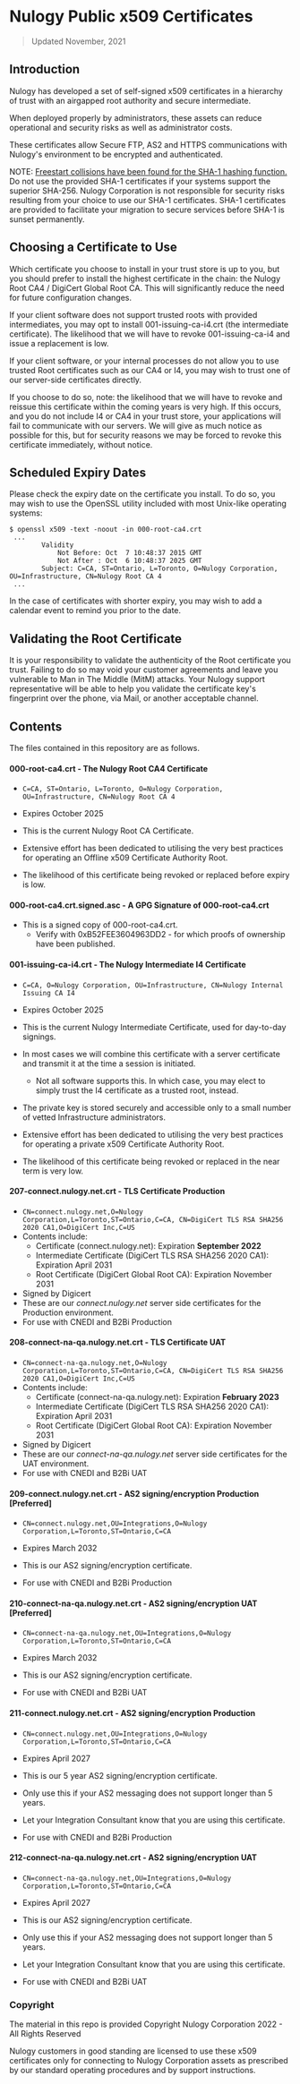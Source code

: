 # Nulogy Public x509 Certificates

> Updated November, 2021

## Introduction

Nulogy has developed a set of self-signed x509 certificates in a hierarchy of trust with an airgapped root authority and secure intermediate.

When deployed properly by administrators, these assets can reduce operational and security risks as well as administrator costs.

These certificates allow Secure FTP, AS2 and HTTPS communications with Nulogy's environment to be encrypted and authenticated.

NOTE: [Freestart collisions have been found for the SHA-1 hashing function.](https://sites.google.com/site/itstheshappening/) Do not use the provided SHA-1 certificates if your systems support the superior SHA-256. Nulogy Corporation is not responsible for security risks resulting from your choice to use our SHA-1 certificates. SHA-1 certificates are provided to facilitate your migration to secure services before SHA-1 is sunset permanently.

## Choosing a Certificate to Use

Which certificate you choose to install in your trust store is up to you, but you should prefer to install the highest certificate in the chain: the Nulogy Root CA4 / DigiCert Global Root CA. This will significantly reduce the need for future configuration changes.

If your client software does not support trusted roots with provided intermediates, you may opt to install 001-issuing-ca-i4.crt (the intermediate certificate).
The likelihood that we will have to revoke 001-issuing-ca-i4 and issue a replacement is low.

If your client software, or your internal processes do not allow you to use trusted Root certificates such as our CA4 or I4, you may wish to trust one of our server-side certificates directly.

If you choose to do so, note: the likelihood that we will have to revoke and reissue this certificate within the coming years is very high. If this occurs, and you do not include I4 or CA4 in your trust store, your applications will fail to communicate with our servers. We will give as much notice as possible for this, but for security reasons we may be forced to revoke this certificate immediately, without notice.

## Scheduled Expiry Dates

Please check the expiry date on the certificate you install. To do so, you may wish to use the OpenSSL utility included with most Unix-like operating systems:

```
$ openssl x509 -text -noout -in 000-root-ca4.crt
 ...
        Validity
            Not Before: Oct  7 10:48:37 2015 GMT
            Not After : Oct  6 10:48:37 2025 GMT
        Subject: C=CA, ST=Ontario, L=Toronto, O=Nulogy Corporation, OU=Infrastructure, CN=Nulogy Root CA 4
 ...
```

In the case of certificates with shorter expiry, you may wish to add a calendar event to remind you prior to the date.

## Validating the Root Certificate

It is your responsibility to validate the authenticity of the Root certificate you trust.
Failing to do so may void your customer agreements and leave you vulnerable to Man in The Middle (MitM) attacks.
Your Nulogy support representative will be able to help you validate the certificate key's fingerprint over the phone, via Mail, or another acceptable channel.

## Contents

The files contained in this repository are as follows.


#### 000-root-ca4.crt - The Nulogy Root CA4 Certificate

- `C=CA, ST=Ontario, L=Toronto, O=Nulogy Corporation, OU=Infrastructure, CN=Nulogy Root CA 4`
- Expires October 2025

- This is the current Nulogy Root CA Certificate.
- Extensive effort has been dedicated to utilising the very best practices for operating an Offline x509 Certificate Authority Root.
- The likelihood of this certificate being revoked or replaced before expiry is low.

#### 000-root-ca4.crt.signed.asc - A GPG Signature of 000-root-ca4.crt

- This is a signed copy of 000-root-ca4.crt.
  - Verify with 0xB52FEE3604963DD2 - for which proofs of ownership have been published.

#### 001-issuing-ca-i4.crt - The Nulogy Intermediate I4 Certificate

- `C=CA, O=Nulogy Corporation, OU=Infrastructure, CN=Nulogy Internal Issuing CA I4`
- Expires October 2025

- This is the current Nulogy Intermediate Certificate, used for day-to-day signings.
- In most cases we will combine this certificate with a server certificate and transmit it at the time a session is initiated.
  - Not all software supports this. In which case, you may elect to simply trust the I4 certificate as a trusted root, instead.
- The private key is stored securely and accessible only to a small number of vetted Infrastructure administrators.
- Extensive effort has been dedicated to utilising the very best practices for operating a private x509 Certificate Authority Root.
- The likelihood of this certificate being revoked or replaced in the near term is very low.


#### 207-connect.nulogy.net.crt - TLS Certificate Production

- `CN=connect.nulogy.net,O=Nulogy Corporation,L=Toronto,ST=Ontario,C=CA, CN=DigiCert TLS RSA SHA256 2020 CA1,O=DigiCert Inc,C=US`
- Contents include:
    - Certificate (connect.nulogy.net): Expiration **September 2022**
    - Intermediate Certificate (DigiCert TLS RSA SHA256 2020 CA1): Expiration April 2031
    - Root Certificate (DigiCert Global Root CA): Expiration November 2031
- Signed by Digicert
- These are our *connect.nulogy.net* server side certificates for the Production environment.
- For use with CNEDI and B2Bi Production

#### 208-connect-na-qa.nulogy.net.crt - TLS Certificate UAT

- `CN=connect-na-qa.nulogy.net,O=Nulogy Corporation,L=Toronto,ST=Ontario,C=CA, CN=DigiCert TLS RSA SHA256 2020 CA1,O=DigiCert Inc,C=US`
- Contents include:
    - Certificate (connect-na-qa.nulogy.net): Expiration **February 2023**
    - Intermediate Certificate (DigiCert TLS RSA SHA256 2020 CA1): Expiration April 2031
    - Root Certificate (DigiCert Global Root CA): Expiration November 2031  
- Signed by Digicert
- These are our *connect-na-qa.nulogy.net* server side certificates for the UAT environment.
- For use with CNEDI and B2Bi UAT

#### 209-connect.nulogy.net.crt - AS2 signing/encryption Production [Preferred]

- `CN=connect.nulogy.net,OU=Integrations,O=Nulogy Corporation,L=Toronto,ST=Ontario,C=CA`
- Expires March 2032

- This is our AS2 signing/encryption certificate.
- For use with CNEDI and B2Bi Production

#### 210-connect-na-qa.nulogy.net.crt - AS2 signing/encryption UAT [Preferred]

- `CN=connect-na-qa.nulogy.net,OU=Integrations,O=Nulogy Corporation,L=Toronto,ST=Ontario,C=CA`
- Expires March 2032

- This is our AS2 signing/encryption certificate.
- For use with CNEDI and B2Bi UAT


#### 211-connect.nulogy.net.crt - AS2 signing/encryption Production

- `CN=connect.nulogy.net,OU=Integrations,O=Nulogy Corporation,L=Toronto,ST=Ontario,C=CA`
- Expires April 2027

- This is our 5 year AS2 signing/encryption certificate.
- Only use this if your AS2 messaging does not support longer than 5 years.
- Let your Integration Consultant know that you are using this certificate.
- For use with CNEDI and B2Bi Production


#### 212-connect-na-qa.nulogy.net.crt - AS2 signing/encryption UAT

- `CN=connect-na-qa.nulogy.net,OU=Integrations,O=Nulogy Corporation,L=Toronto,ST=Ontario,C=CA`
- Expires April 2027

- This is our AS2 signing/encryption certificate.
- Only use this if your AS2 messaging does not support longer than 5 years.
- Let your Integration Consultant know that you are using this certificate.
- For use with CNEDI and B2Bi UAT

### Copyright

The material in this repo is provided Copyright Nulogy Corporation 2022 - All Rights Reserved

Nulogy customers in good standing are licensed to use these x509 certificates only for connecting to Nulogy Corporation assets as prescribed by our standard operating procedures and by support instructions.

